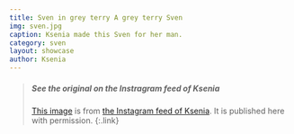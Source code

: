 ```yaml
---
title: Sven in grey terry A grey terry Sven
img: sven.jpg
caption: Ksenia made this Sven for her man.
category: sven
layout: showcase
author: Ksenia
---
```

> ##### See the original on the Instragram feed of Ksenia
>
> [This image](https://www.instagram.com/p/BehvZ1fj4yo/) 
> is from [the Instagram feed of Ksenia](https://www.instagram.com/owl.laughing/).
> It is published here with permission.
{:.link}
